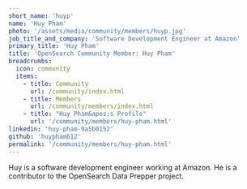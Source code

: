 ```yaml
---
short_name: 'huyp'
name: 'Huy Pham'
photo: '/assets/media/community/members/huyp.jpg'
job_title_and_company: 'Software Development Engineer at Amazon'
primary_title: 'Huy Pham'
title: 'OpenSearch Community Member: Huy Pham'
breadcrumbs:
  icon: community
  items:
    - title: Community
      url: /community/index.html
    - title: Members
      url: /community/members/index.html
    - title: "Huy Pham&apos;s Profile"
      url: '/community/members/huy-pham.html'
linkedin: 'huy-pham-9a5b0152'
github: 'huypham612'
permalink: '/community/members/huy-pham.html'
---
```

Huy is a software development engineer working at Amazon. He is a contributor to the OpenSearch Data Prepper project.